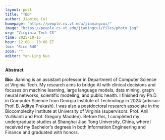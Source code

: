 ```yaml
---
layout: post
title: "TBD"
author: Jiaming Cui
homepage: "https://people.cs.vt.edu/jiamingcui/"
image: "https://people.cs.vt.edu/jiamingcui/files/photo.jpg"
org: "Virginia Tech CS"
time: 2025-10-15
hour: 12:00 - 13:00 ET
loc: "Rice 540"
zoom: ""
editor: Yen-Ling Kuo
---
```


**Abstract**


**Bio:**
Jiaming is an assistant professor in Department of Computer Science at Virginia Tech. My research aims to bridge AI with clinical decisions and focuses on machine learning, large language models, data mining, graph neural networks, scientific modeling, and public health. I finished my Ph.D. in Computer Science from Georgia Institute of Technology in 2024 (advisor: Prof. B. Aditya Prakash). I was also a postdoctoral research associate in the Biocomplexity Institute at University of Virginia (supervisors: Prof. Anil Vullikanti and Prof. Gregory Madden). Before this, I completed my undergraduate studies at Shanghai Jiao Tong University, China, where I received my Bachelor's degrees in both Information Engineering and Finance and graduated with honors.
